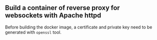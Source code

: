 ## Build a container of reverse proxy for websockets with Apache httpd
Before building the docker image, a certificate and private key need to be generated with `openssl` tool. 
